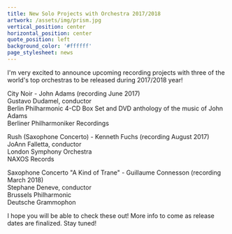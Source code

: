 ```yaml
---
title: New Solo Projects with Orchestra 2017/2018
artwork: /assets/img/prism.jpg
vertical_position: center
horizontal_position: center
quote_position: left
background_color: '#ffffff'
page_stylesheet: news
---
```

I'm very excited to announce upcoming recording projects with three of the world's top orchestras to be released during 2017/2018 year! 

City Noir - John Adams (recording June 2017)<br>
Gustavo Dudamel, conductor<br>
Berlin Philharmonic 4-CD Box Set and DVD anthology of the music of John Adams<br>
Berliner Philharmoniker Recordings

Rush (Saxophone Concerto) - Kenneth Fuchs (recording August 2017)<br>
JoAnn Falletta, conductor<br>
London Symphony Orchestra<br>
NAXOS Records

Saxophone Concerto "A Kind of Trane" - Guillaume Connesson (recording March 2018)<br>
Stephane Deneve, conductor<br>
Brussels Philharmonic<br>
Deutsche Grammophon

I hope you will be able to check these out! More info to come as release dates are finalized. Stay tuned!